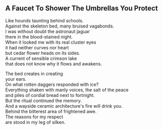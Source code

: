 A Faucet To Shower The Umbrellas You Protect
--------------------------------------------
Like hounds taunting behind schools.  
Against the skeleton bed, many bruised vagabonds.  
I was without doubt the astronaut jaguar  
there in the blood-stained night.  
When it looked me with its real cluster eyes  
it had neither curves nor heart  
but cedar flower heads on its sides.  
A current of sensible crimson lake  
that does not know why it flows and awakens.  
  
The bed creates in creating  
your ears.  
On what rotten daggers responded with ice?  
Everything shaken with manly voices, the salt of the peace  
and piles of cordial bread next to fortnight.  
But the ritual continued the memory.  
And a wayside ceramic architecture's fire will drink you.  
Behind the bitterest area of frightened awe.  
The reasons for my respect  
are stood in my leg of silken.  
